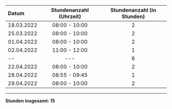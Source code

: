 | Datum      | Stundenanzahl (Uhrzeit) | Stundenanzahl (in Stunden) |
| :--------- | :---------------------: | :------------------------: |
| 18.03.2022 |      08:00 - 10:00      |             2              |
| 25.03.2022 |      08:00 - 10:00      |             2              |
| 01.04.2022 |      08:00 - 10:00      |             2              |
| 02.04.2022 |      11:00 - 12:00      |             1              |
|     --     |           ---           |             6              |
| 22.04.2022 |      08:00 - 10:00      |             2              |
| 28.04.2022 |      08:55 - 09:45      |             1              |
| 29.04.2022 |      08:00 - 10:00      |             2              |

---


**Stunden insgesamt: 15**

